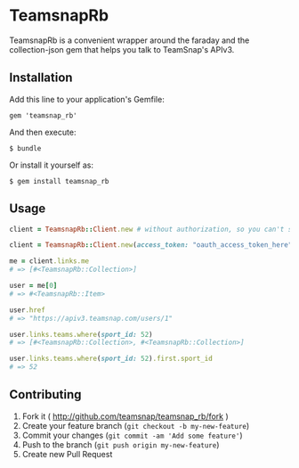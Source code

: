 # TeamsnapRb

TeamsnapRb is a convenient wrapper around the faraday and the collection-json gem that helps you talk to TeamSnap's APIv3.

## Installation

Add this line to your application's Gemfile:

    gem 'teamsnap_rb'

And then execute:

    $ bundle

Or install it yourself as:

    $ gem install teamsnap_rb

## Usage

```ruby
client = TeamsnapRb::Client.new # without authorization, so you can't see much

client = TeamsnapRb::Client.new(access_token: "oauth_access_token_here")

me = client.links.me
# => [#<TeamsnapRb::Collection>]

user = me[0]
# => #<TeamsnapRb::Item>

user.href
# => "https://apiv3.teamsnap.com/users/1"

user.links.teams.where(sport_id: 52)
# => [#<TeamsnapRb::Collection>, #<TeamsnapRb::Collection>]

user.links.teams.where(sport_id: 52).first.sport_id
# => 52
```

## Contributing

1. Fork it ( http://github.com/teamsnap/teamsnap_rb/fork )
2. Create your feature branch (`git checkout -b my-new-feature`)
3. Commit your changes (`git commit -am 'Add some feature'`)
4. Push to the branch (`git push origin my-new-feature`)
5. Create new Pull Request
